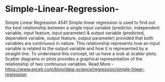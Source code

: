 # Simple-Linear-Regression-
Simple Linear Regression 4541 Simple linear regression is used to find out the best relationship between a single input variable (predictor, independent variable, input feature, input parameter) &amp; output variable (predicted, dependent variable, output feature, output parameter) provided that both variables are continuous in nature. This relationship represents how an input variable is related to the output variable and how it is represented by a straight line.  To understand this concept, let us have a look at scatter plots. Scatter diagrams or plots provides a graphical representation of the relationship of two continuous variables. Read More - https://www.excelr.com/blog/data-science/regression/simple-linear-regression
